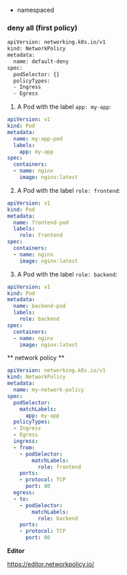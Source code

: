

* namespaced 
### deny all (first policy)

```bash
apiVersion: networking.k8s.io/v1
kind: NetworkPolicy
metadata:
  name: default-deny
spec:
  podSelector: {}
  policyTypes:
  - Ingress
  - Egress

```


1. A Pod with the label `app: my-app`:
```yaml
apiVersion: v1
kind: Pod
metadata:
  name: my-app-pod
  labels:
    app: my-app
spec:
  containers:
  - name: nginx
    image: nginx:latest
```

2. A Pod with the label `role: frontend`:
```yaml
apiVersion: v1
kind: Pod
metadata:
  name: frontend-pod
  labels:
    role: frontend
spec:
  containers:
  - name: nginx
    image: nginx:latest
```

3. A Pod with the label `role: backend`:
```yaml
apiVersion: v1
kind: Pod
metadata:
  name: backend-pod
  labels:
    role: backend
spec:
  containers:
  - name: nginx
    image: nginx:latest
```

** network policy **

```yaml
apiVersion: networking.k8s.io/v1
kind: NetworkPolicy
metadata:
  name: my-network-policy
spec:
  podSelector:
    matchLabels:
      app: my-app
  policyTypes:
  - Ingress
  - Egress
  ingress:
  - from:
    - podSelector:
        matchLabels:
          role: frontend
    ports:
    - protocol: TCP
      port: 80
  egress:
  - to:
    - podSelector:
        matchLabels:
          role: backend
    ports:
    - protocol: TCP
      port: 80

```

**Editor**

https://editor.networkpolicy.io/
